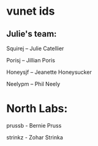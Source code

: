 
# vunet ids 

## Julie's team:

Squirej – Julie Catellier

Porisj – Jillian Poris

Honeysjf – Jeanette Honeysucker

Neelypm – Phil Neely

# North Labs:

prussb - Bernie Pruss

strinkz - Zohar Strinka
